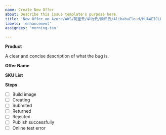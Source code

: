 ```yaml
---
name: Create New Offer
about: Describe this issue template's purpose here.
title: 'New Offer on Azure/AWS/阿里云/华为云/腾讯云/AlibabaCloud/HUAWEICLOUD'
labels: 'enhancement'
assignees: 'morning-tan'

---
```





**Product**

A clear and concise description of what the bug is.

**Offer Name**

**SKU List**

**Steps**

- [ ] Build image
- [ ] Creating
- [ ] Submited
- [ ] Returned
- [ ] Rejected
- [ ] Publish successfully
- [ ] Online test error
